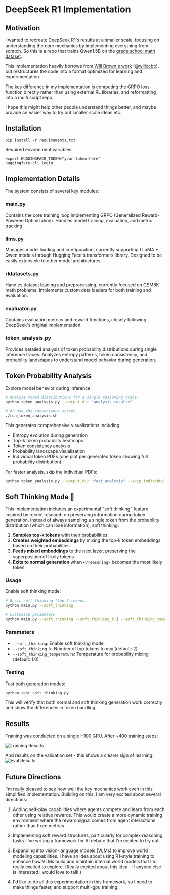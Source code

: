 
# DeepSeek R1 Implementation

## Motivation
I wanted to recreate DeepSeek R1's  results at a smaller scale, focusing on understanding the core mechanics by implementing everything from scratch. So this is a repo that trains Qwen1.5B on the [grade school math dataset](https://github.com/openai/grade-school-math).

This implementation heavily borrows from [Will Brown's  work](https://gist.github.com/willccbb/4676755236bb08cab5f4e54a0475d6fb) ([@willccbb](https://x.com/willccbb)), but restructures the code into a format optimized for learning and experimentation.

The key difference in my implementation is computing the GRPO loss function directly rather than using external RL libraries, and reformatting into a multi script repo.

I hope this might help other people understand things better, and maybe provide an easier way to try out smaller scale ideas etc. 

## Installation
```
pip install -r requirements.txt
```

Required environment variables:
```
export HUGGINGFACE_TOKEN="your-token-here"
huggingface-cli login
```

## Implementation Details

The system consists of several key modules:

### main.py
Contains the core training loop implementing GRPO (Generalized Reward-Powered Optimization). Handles model training, evaluation, and metric tracking. 

### llms.py 
Manages model loading and configuration, currently supporting LLaMA + Qwen models through Hugging Face's transformers library. Designed to be easily extensible to other model architectures.

### rldatasets.py
Handles dataset loading and preprocessing, currently focused on GSM8K math problems. Implements custom data loaders for both training and evaluation.

### evaluator.py
Contains evaluation metrics and reward functions, closely following DeepSeek's original implementation.

### token_analysis.py
Provides detailed analysis of token probability distributions during single inference traces. Analyzes entropy patterns, token consistency, and probability landscapes to understand model behavior during generation.

## Token Probability Analysis
Explore model behavior during inference:
```bash
# Analyze token distributions for a single reasoning trace
python token_analysis.py --output_dir "analysis_results"

# Or use the convenience script
./run_token_analysis.sh
```

This generates comprehensive visualizations including:
- Entropy evolution during generation
- Top-k token probability heatmaps  
- Token consistency analysis
- Probability landscape visualization
- Individual token PDFs (one plot per generated token showing full probability distribution)

For faster analysis, skip the individual PDFs:
```bash
python token_analysis.py --output_dir "fast_analysis" --skip_individual_pdfs
```

## Soft Thinking Mode 🧠

This implementation includes an experimental "soft thinking" feature inspired by recent research on preserving information during token generation. Instead of always sampling a single token from the probability distribution (which can lose information), soft thinking:

1. **Samples top-k tokens** with their probabilities
2. **Creates weighted embeddings** by mixing the top-k token embeddings based on their probabilities  
3. **Feeds mixed embeddings** to the next layer, preserving the superposition of likely tokens
4. **Exits to normal generation** when `</reasoning>` becomes the most likely token

### Usage

Enable soft thinking mode:
```bash
# Basic soft thinking (top-2 tokens)
python main.py --soft_thinking

# Customize parameters
python main.py --soft_thinking --soft_thinking_k 3 --soft_thinking_temperature 1.2
```

### Parameters

- `--soft_thinking`: Enable soft thinking mode
- `--soft_thinking_k`: Number of top tokens to mix (default: 2)
- `--soft_thinking_temperature`: Temperature for probability mixing (default: 1.0)

### Testing

Test both generation modes:
```bash
python test_soft_thinking.py
```

This will verify that both normal and soft thinking generation work correctly and show the differences in token handling.

## Results
Training was conducted on a single H100 GPU. After ~400 training steps:

![Training Results](plots/train_score.png)

And results on the validation set - this shows a clearer sign of learning: 
![Eval Results](plots/eval_score.png)

## Future Directions
I'm really pleased to see how well the key mechanics work even in this simplified implementation. Building on this, I am very excited about several directions:

1. Adding self-play capabilities where agents compete and learn from each other using relative rewards. This would create a more dynamic training environment where the reward signal comes from agent interactions rather than fixed metrics.

2. Implementing soft reward structures, particularly for complex reasoning tasks. I've writing a framework for AI debate that I'm excited to try out.

3. Expanding into vision-language models (VLMs) to improve world modeling capabilities. I have an idea about using R1-style training to enhance how VLMs build and maintain internal world models that I'm really excited to explore. (Really excited about this idea - if anyone else is interested I would love to talk.)

4. I'd like to do all this experimentation in this framework, so I need to make things faster, and support multi-gpu training.




